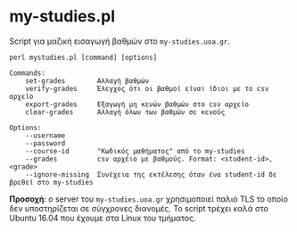 # my-studies.pl

Script για μαζική εισαγωγή βαθμών στο `my-studies.uoa.gr`.

```
perl mystudies.pl [command] [options]

Commands:
    set-grades        Αλλαγή βαθμών
    verify-grades     Έλεγχος ότι οι βαθμοί είναι ίδιοι με το csv αρχείο
    export-grades     Εξαγωγή μη κενών βαθμών στο csv αρχείο
    clear-grades      Αλλαγή όλων των βαθμών σε κενούς

Options:
    --username
    --password
    --course-id       "Κωδικός μαθήματος" από το my-studies
    --grades          csv αρχέιο με βαθμούς. Format: <student-id>,<grade>
    --ignore-missing  Συνέχεια της εκτέλεσης όταν ένα student-id δε βρεθεί στο my-studies
```

__Προσοχή__: o server του `my-studies.uoa.gr` χρησιμοποιεί παλιό TLS το οποίο
δεν υποστηρίζεται σε σύγχρονες διανομές. Το script τρέχει καλά
στο Ubuntu 16.04 που έχουμε στα Linux του τμήματος.